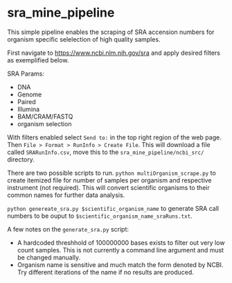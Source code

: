 # sra_mine_pipeline
This simple pipeline enables the scraping of SRA accension numbers for organism specific selelection of high quality samples. 

First navigate to https://www.ncbi.nlm.nih.gov/sra and apply desired filters as exemplified below. 

SRA Params:
- DNA
- Genome
- Paired
- Illumina
- BAM/CRAM/FASTQ
- organism selection

With filters enabled select `Send to:` in the top right region of the web page. Then `File > Format > RunInfo > Create File`. This will download a file called `SRARunInfo.csv`, move this to the `sra_mine_pipeline/ncbi_src/` directory. 

There are two possible scripts to run. 
`python multiOrganism_scrape.py` to create itemized file for number of samples per organism and respective instrument (not required).  This will convert scientific organisms to their common names for further data analysis. 

`python genereate_sra.py $scientific_organism_name` to generate SRA call numbers to be ouput to `$scientific_organism_name_sraRuns.txt`. 

A few notes on the `generate_sra.py` script:
- A hardcoded threshhold of 100000000 bases exists to filter out very low count samples. This is not currently a command line argument and must be changed manually. 
- Organism name is sensitive and much match the form denoted by NCBI. Try different iterations of the name if no results are produced. 
